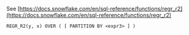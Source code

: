 See [https://docs.snowflake.com/en/sql-reference/functions/regr_r2](https://docs.snowflake.com/en/sql-reference/functions/regr_r2)
```
REGR_R2(y, x) OVER ( [ PARTITION BY <expr3> ] )
```

